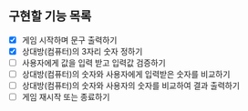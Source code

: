 ## 구현할 기능 목록
- [x] 게임 시작하며 문구 출력하기
- [x] 상대방(컴퓨터)의 3자리 숫자 정하기
- [ ] 사용자에게 값을 입력 받고 입력값 검증하기
- [ ] 상대방(컴퓨터)의 숫자와 사용자에게 입력받은 숫자를 비교하기
- [ ] 상대방(컴퓨터)의 숫자와 사용자의 숫자를 비교하여 결과 출력하기
- [ ] 게임 재시작 또는 종료하기